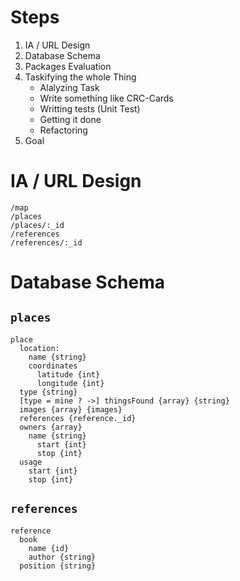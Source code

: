 # Steps
1) IA / URL Design
2) Database Schema
3) Packages Evaluation
4) Taskifying the whole Thing
    - Alalyzing Task
    - Write something like CRC-Cards
    - Writting tests (Unit Test)
    - Getting it done
    - Refactoring
5) Goal

# IA / URL Design
```
/map
/places
/places/:_id
/references
/references/:_id
```

# Database Schema
## `places`
```
place
  location:
    name {string}
    coordinates
      latitude {int}
      longitude {int}
  type {string}
  [type = mine ? ->] thingsFound {array} {string}
  images {array} {images}
  references {reference._id}
  owners {array}
    name {string}
      start {int}
      stop {int}
  usage
    start {int}
    stop {int}
```
## `references`
```
reference
  book
    name {id}
    author {string}
  position {string}
```